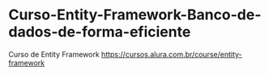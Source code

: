 # Curso-Entity-Framework-Banco-de-dados-de-forma-eficiente
Curso de Entity Framework https://cursos.alura.com.br/course/entity-framework
